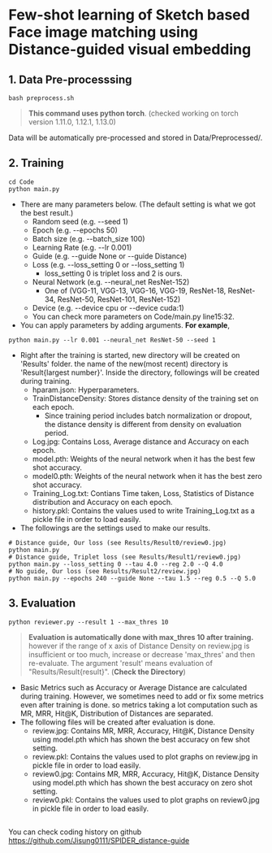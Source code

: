 # Few-shot learning of Sketch based Face image matching using Distance-guided visual embedding

## 1. Data Pre-processsing
    bash preprocess.sh
> **This command uses python torch**. (checked working on torch version 1.11.0, 1.12.1, 1.13.0)  
  
Data will be automatically pre-processed and stored in Data/Preprocessed/.
## 2. Training
    cd Code
    python main.py
+ There are many parameters below. (The default setting is what we got the best result.)
    + Random seed (e.g. --seed 1)
    + Epoch (e.g. --epochs 50)
    + Batch size (e.g. --batch_size 100)
    + Learning Rate (e.g. --lr 0.001)
    + Guide (e.g. --guide None or --guide Distance)
    + Loss (e.g. --loss_setting 0 or --loss_setting 1)
        + loss_setting 0 is triplet loss and 2 is ours.
    + Neural Network (e.g. --neural_net ResNet-152)
        + One of (VGG-11, VGG-13, VGG-16, VGG-19, ResNet-18, ResNet-34, ResNet-50, ResNet-101, ResNet-152)
    + Device (e.g. --device cpu or --device cuda:1)
    + You can check more parameters on Code/main.py line15:32.
+ You can apply parameters by adding arguments. **For example**,
```
python main.py --lr 0.001 --neural_net ResNet-50 --seed 1
```
+ Right after the training is started, new directory will be created on 'Results' folder. the name of the new(most recent) directory is 'Result{largest number}'. Inside the directory, followings will be created during training.
    + hparam.json: Hyperparameters.
    + TrainDistanceDensity: Stores distance density of the training set on each epoch.
        + Since training period includes batch normalization or dropout, the distance density is different from density on evaluation period.
    + Log.jpg: Contains Loss, Average distance and Accuracy on each epoch.
    + model.pth: Weights of the neural network when it has the best few shot accuracy.
    + model0.pth: Weights of the neural network when it has the best zero shot accuracy.
    + Training_Log.txt: Contians Time taken, Loss, Statistics of Distance distribution and Accuracy on each epoch.
    + history.pkl: Contains the values used to write Training_Log.txt as a pickle file in order to load easily.  
+ The followings are the settings used to make our results.
```
# Distance guide, Our loss (see Results/Result0/review0.jpg)
python main.py
# Distance guide, Triplet loss (see Results/Result1/review0.jpg)
python main.py --loss_setting 0 --tau 4.0 --reg 2.0 --Q 4.0
# No guide, Our loss (see Results/Result2/review.jpg)
python main.py --epochs 240 --guide None --tau 1.5 --reg 0.5 --Q 5.0
```
## 3. Evaluation
    python reviewer.py --result 1 --max_thres 10
> **Evaluation is automatically done with max_thres 10 after training.** however if the range of x axis of Distance Density on review.jpg is insufficient or too much, increase or decrease 'max_thres' and then re-evaluate. The argument 'result' means evaluation of "Results/Result{result}". (**Check the Directory**)
+ Basic Metrics such as Accuracy or Average Distance are calculated during training. However, we sometimes need to add or fix some metrics even after training is done. so metrics taking a lot computation such as MR, MRR, Hit@K, Distribution of Distances are separated.
+ The following files will be created after evaluation is done.
    + review.jpg: Contains MR, MRR, Accuracy, Hit@K, Distance Density using model.pth which has shown the best accuracy on few shot setting.
    + review.pkl: Contains the values used to plot graphs on review.jpg in pickle file in order to load easily.
    + review0.jpg: Contains MR, MRR, Accuracy, Hit@K, Distance Density using model.pth which has shown the best accuracy on zero shot setting.
    + review0.pkl: Contains the values used to plot graphs on review0.jpg in pickle file in order to load easily.
  
##
You can check coding history on github https://github.com/Jisung0111/SPIDER_distance-guide  

